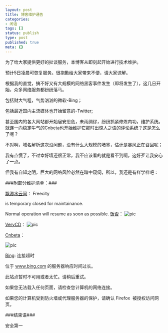 ```yaml
---
layout: post
title: 博客维护通告
categories:
- 闲话
tags: []
status: publish
type: post
published: true
meta: {}
---
```

为了给大家提供更好的扯谈服务，本博客从即刻起开始进行技术维护。

预计5日凌晨可恢复服务。很抱歉给大家带来不便，请大家谅解。

根据我的直觉，搞不好又有大规模的网络黑客事件发生（即将发生了），这几日开始，众多网络服务都纷纷落马。

包括财大气粗，气势汹汹的微软-Bing；

包括最近国内主流媒体也开始留意的-Twitter;

甚至国内的各大网站都开始居安思危，未雨绸缪，纷纷抓紧修炼内功，维护系统。就连一向稳定牛气的Cnbeta也开始维护它那时出惊人之语的评论系统？这是怎么了呢？

不对啊，域名解析这次没问题，没有什么大规模的堵塞，估计是暴风正在召回呢；

我有点慌了，不过幸好墙还很正常，我不应该看的就是看不到啊，这好歹让我安心了一点。

但我有自知之明，巨大的网络风险必然在暗中窥伺，所以，我还是有样学样吧：


###附部分维护清单：###

[飘渺水云间](http://bbs.freecity.cn)：
Freecity

is temporary closed for maintainance.

Normal operation will resume as soon as possible.
[饭否](http://fanfou.com)：
![pic](http://i340.photobucket.com/albums/o350/claudxiao/attachments-1.jpg)

[VeryCD](http://www.verycd.com/)：
![pic](http://i340.photobucket.com/albums/o350/claudxiao/attachments.jpg)

[Cnbeta](http://www.cnbeta.com)：

![pic](http://i340.photobucket.com/albums/o350/claudxiao/cnbeta.jpg)

[Bing](www.bing.com):
连接超时

位于 www.bing.com 的服务器响应时间过长。

此站点暂时不可用或者太忙。请稍后重试。

如果您无法载入任何页面，请检查您计算机的网络连接。

如果您的计算机受到防火墙或代理服务器的保护，请确认 Firefox  被授权访问网页。


###结束语###

安全第一
